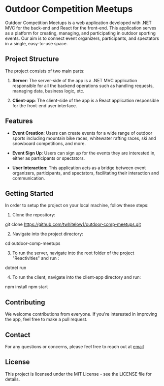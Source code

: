 # Outdoor Competition Meetups

Outdoor Competition Meetups is a web application developed with .NET MVC for the back-end and React for the front-end. This application serves as a platform for creating, managing, and participating in outdoor sporting events. Our aim is to connect event organizers, participants, and spectators in a single, easy-to-use space.

## Project Structure

The project consists of two main parts:

1. **Server**: The server-side of the app is a .NET MVC application responsible for all the backend operations such as handling requests, managing data, business logic, etc.

2. **Client-app**: The client-side of the app is a React application responsible for the front-end user interface.

## Features

- **Event Creation**: Users can create events for a wide range of outdoor sports including mountain bike races, whitewater rafting races, ski and snowboard competitions, and more.
  
- **Event Sign Up**: Users can sign up for the events they are interested in, either as participants or spectators.
  
- **User Interaction**: This application acts as a bridge between event organizers, participants, and spectators, facilitating their interaction and communication.

## Getting Started

In order to setup the project on your local machine, follow these steps:

1. Clone the repository:

git clone https://github.com/twhitelow1/outdoor-comp-meetups.git

2. Navigate into the project directory:

cd outdoor-comp-meetups

3. To run the server, navigate into the root folder of the project "Reactivities" and run :

dotnet run

4. To run the client, navigate into the client-app directory and run:

npm install
npm start

## Contributing

We welcome contributions from everyone. If you're interested in improving the app, feel free to make a pull request.

## Contact

For any questions or concerns, please feel free to reach out at [email](mailto:todd@whitelow.tech)

## License

This project is licensed under the MIT License - see the LICENSE file for details.
